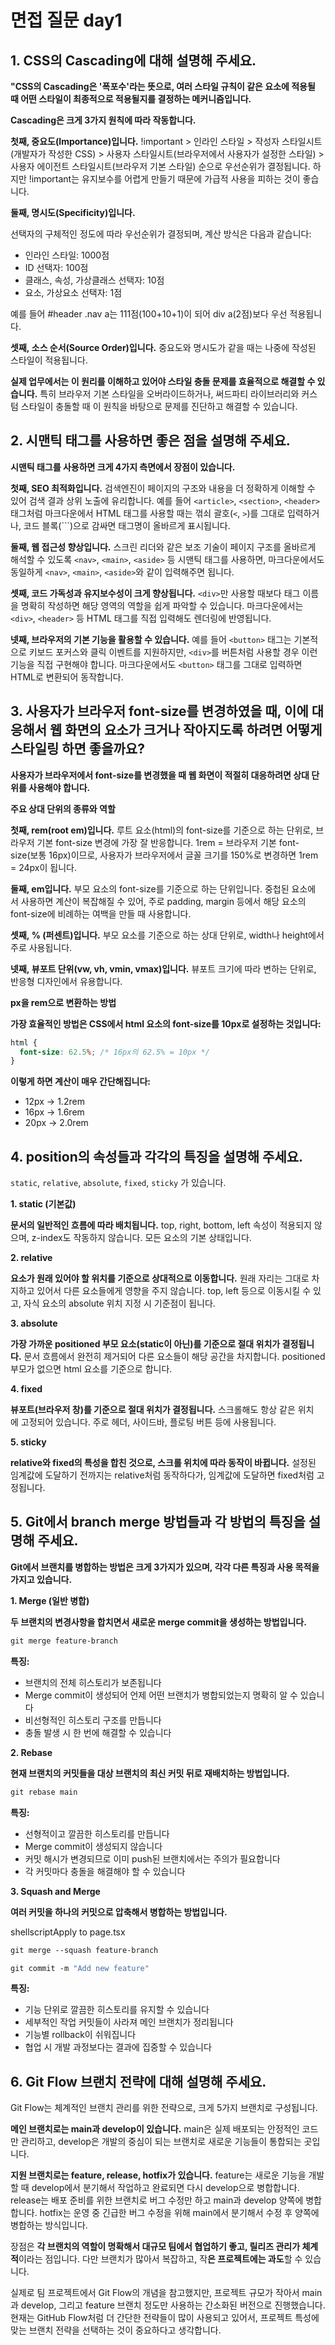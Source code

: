 # 면접 질문 day1

## 1. CSS의 Cascading에 대해 설명해 주세요.
**"CSS의 Cascading은 '폭포수'라는 뜻으로, 여러 스타일 규칙이 같은 요소에 적용될 때 어떤 스타일이 최종적으로 적용될지를 결정하는 메커니즘입니다.**

**Cascading은 크게 3가지 원칙에 따라 작동합니다.**

**첫째, 중요도(Importance)입니다.** !important > 인라인 스타일 > 작성자 스타일시트(개발자가 작성한 CSS) > 사용자 스타일시트(브라우저에서 사용자가 설정한 스타일) > 사용자 에이전트 스타일시트(브라우저 기본 스타일) 순으로 우선순위가 결정됩니다. 하지만 !important는 유지보수를 어렵게 만들기 때문에 가급적 사용을 피하는 것이 좋습니다.

**둘째, 명시도(Specificity)입니다.**

선택자의 구체적인 정도에 따라 우선순위가 결정되며, 계산 방식은 다음과 같습니다:

- 인라인 스타일: 1000점
- ID 선택자: 100점
- 클래스, 속성, 가상클래스 선택자: 10점
- 요소, 가상요소 선택자: 1점

예를 들어 #header .nav a는 111점(100+10+1)이 되어 div a(2점)보다 우선 적용됩니다.

**셋째, 소스 순서(Source Order)입니다.** 중요도와 명시도가 같을 때는 나중에 작성된 스타일이 적용됩니다.

**실제 업무에서는 이 원리를 이해하고 있어야 스타일 충돌 문제를 효율적으로 해결할 수 있습니다.** 특히 브라우저 기본 스타일을 오버라이드하거나, 써드파티 라이브러리와 커스텀 스타일이 충돌할 때 이 원칙을 바탕으로 문제를 진단하고 해결할 수 있습니다.

## 2. 시맨틱 태그를 사용하면 좋은 점을 설명해 주세요.
**시맨틱 태그를 사용하면 크게 4가지 측면에서 장점이 있습니다.**

**첫째, SEO 최적화입니다.** 검색엔진이 페이지의 구조와 내용을 더 정확하게 이해할 수 있어 검색 결과 상위 노출에 유리합니다. 예를 들어 `<article>`, `<section>`, `<header>` 태그처럼 마크다운에서 HTML 태그를 사용할 때는 꺾쇠 괄호(`<`, `>`)를 그대로 입력하거나, 코드 블록(`\``)으로 감싸면 태그명이 올바르게 표시됩니다.

**둘째, 웹 접근성 향상입니다.** 스크린 리더와 같은 보조 기술이 페이지 구조를 올바르게 해석할 수 있도록 `<nav>`, `<main>`, `<aside>` 등 시맨틱 태그를 사용하면, 마크다운에서도 동일하게 `<nav>`, `<main>`, `<aside>`와 같이 입력해주면 됩니다.

**셋째, 코드 가독성과 유지보수성이 크게 향상됩니다.** `<div>`만 사용할 때보다 태그 이름을 명확히 작성하면 해당 영역의 역할을 쉽게 파악할 수 있습니다. 마크다운에서는 `<div>`, `<header>` 등 HTML 태그를 직접 입력해도 렌더링에 반영됩니다.

**넷째, 브라우저의 기본 기능을 활용할 수 있습니다.** 예를 들어 `<button>` 태그는 기본적으로 키보드 포커스와 클릭 이벤트를 지원하지만, `<div>`를 버튼처럼 사용할 경우 이런 기능을 직접 구현해야 합니다. 마크다운에서도 `<button>` 태그를 그대로 입력하면 HTML로 변환되어 동작합니다.

## 3. 사용자가 브라우저 font-size를 변경하였을 때, 이에 대응해서 웹 화면의 요소가 크거나 작아지도록 하려면 어떻게 스타일링 하면 좋을까요?
**사용자가 브라우저에서 font-size를 변경했을 때 웹 화면이 적절히 대응하려면 상대 단위를 사용해야 합니다.**

**주요 상대 단위의 종류와 역할**

**첫째, rem(root em)입니다.** 루트 요소(html)의 font-size를 기준으로 하는 단위로, 브라우저 기본 font-size 변경에 가장 잘 반응합니다. 1rem = 브라우저 기본 font-size(보통 16px)이므로, 사용자가 브라우저에서 글꼴 크기를 150%로 변경하면 1rem = 24px이 됩니다.

**둘째, em입니다.** 부모 요소의 font-size를 기준으로 하는 단위입니다. 중첩된 요소에서 사용하면 계산이 복잡해질 수 있어, 주로 padding, margin 등에서 해당 요소의 font-size에 비례하는 여백을 만들 때 사용합니다.

**셋째, % (퍼센트)입니다.** 부모 요소를 기준으로 하는 상대 단위로, width나 height에서 주로 사용됩니다.

**넷째, 뷰포트 단위(vw, vh, vmin, vmax)입니다.** 뷰포트 크기에 따라 변하는 단위로, 반응형 디자인에서 유용합니다.

**px을 rem으로 변환하는 방법**

**가장 효율적인 방법은 CSS에서 html 요소의 font-size를 10px로 설정하는 것입니다:**

```css
html {
  font-size: 62.5%; /* 16px의 62.5% = 10px */
}
```

**이렇게 하면 계산이 매우 간단해집니다:**

- 12px → 1.2rem
- 16px → 1.6rem
- 20px → 2.0rem

## 4. position의 속성들과 각각의 특징을 설명해 주세요.
`static`, `relative`, `absolute`, `fixed`, `sticky` 가 있습니다.

**1. static (기본값)**

**문서의 일반적인 흐름에 따라 배치됩니다.** top, right, bottom, left 속성이 적용되지 않으며, z-index도 작동하지 않습니다. 모든 요소의 기본 상태입니다.

**2. relative**

**요소가 원래 있어야 할 위치를 기준으로 상대적으로 이동합니다.** 원래 자리는 그대로 차지하고 있어서 다른 요소들에게 영향을 주지 않습니다. top, left 등으로 이동시킬 수 있고, 자식 요소의 absolute 위치 지정 시 기준점이 됩니다.

**3. absolute**

**가장 가까운 positioned 부모 요소(static이 아닌)를 기준으로 절대 위치가 결정됩니다.** 문서 흐름에서 완전히 제거되어 다른 요소들이 해당 공간을 차지합니다. positioned 부모가 없으면 html 요소를 기준으로 합니다.

**4. fixed**

**뷰포트(브라우저 창)를 기준으로 절대 위치가 결정됩니다.** 스크롤해도 항상 같은 위치에 고정되어 있습니다. 주로 헤더, 사이드바, 플로팅 버튼 등에 사용됩니다.

**5. sticky**

**relative와 fixed의 특성을 합친 것으로, 스크롤 위치에 따라 동작이 바뀝니다.** 설정된 임계값에 도달하기 전까지는 relative처럼 동작하다가, 임계값에 도달하면 fixed처럼 고정됩니다.

## 5. Git에서 branch merge 방법들과 각 방법의 특징을 설명해 주세요.
**Git에서 브랜치를 병합하는 방법은 크게 3가지가 있으며, 각각 다른 특징과 사용 목적을 가지고 있습니다.**

**1. Merge (일반 병합)**

**두 브랜치의 변경사항을 합치면서 새로운 merge commit을 생성하는 방법입니다.**

```bash
git merge feature-branch
```

**특징:**

- 브랜치의 전체 히스토리가 보존됩니다
- Merge commit이 생성되어 언제 어떤 브랜치가 병합되었는지 명확히 알 수 있습니다
- 비선형적인 히스토리 구조를 만듭니다
- 충돌 발생 시 한 번에 해결할 수 있습니다

**2. Rebase**

**현재 브랜치의 커밋들을 대상 브랜치의 최신 커밋 뒤로 재배치하는 방법입니다.**

```bash
git rebase main
```

**특징:**

- 선형적이고 깔끔한 히스토리를 만듭니다
- Merge commit이 생성되지 않습니다
- 커밋 해시가 변경되므로 이미 push된 브랜치에서는 주의가 필요합니다
- 각 커밋마다 충돌을 해결해야 할 수 있습니다

**3. Squash and Merge**

**여러 커밋을 하나의 커밋으로 압축해서 병합하는 방법입니다.**

shellscriptApply to page.tsx

```bash
git merge --squash feature-branch

git commit -m "Add new feature"
```

**특징:**

- 기능 단위로 깔끔한 히스토리를 유지할 수 있습니다
- 세부적인 작업 커밋들이 사라져 메인 브랜치가 정리됩니다
- 기능별 rollback이 쉬워집니다
- 협업 시 개발 과정보다는 결과에 집중할 수 있습니다

## 6. Git Flow 브랜치 전략에 대해 설명해 주세요.
Git Flow는 체계적인 브랜치 관리를 위한 전략으로, 크게 5가지 브랜치로 구성됩니다.

**메인 브랜치로는 main과 develop이 있습니다.** main은 실제 배포되는 안정적인 코드만 관리하고, develop은 개발의 중심이 되는 브랜치로 새로운 기능들이 통합되는 곳입니다.

**지원 브랜치로는 feature, release, hotfix가 있습니다.** feature는 새로운 기능을 개발할 때 develop에서 분기해서 작업하고 완료되면 다시 develop으로 병합합니다. release는 배포 준비를 위한 브랜치로 버그 수정만 하고 main과 develop 양쪽에 병합합니다. hotfix는 운영 중 긴급한 버그 수정을 위해 main에서 분기해서 수정 후 양쪽에 병합하는 방식입니다.

장점은 **각 브랜치의 역할이 명확해서 대규모 팀에서 협업하기 좋고, 릴리즈 관리가 체계적**이라는 점입니다. 다만 브랜치가 많아서 복잡하고, 작**은 프로젝트에는 과도**할 수 있습니다.

실제로 팀 프로젝트에서 Git Flow의 개념을 참고했지만, 프로젝트 규모가 작아서 main과 develop, 그리고 feature 브랜치 정도만 사용하는 간소화된 버전으로 진행했습니다. 현재는 GitHub Flow처럼 더 간단한 전략들이 많이 사용되고 있어서, 프로젝트 특성에 맞는 브랜치 전략을 선택하는 것이 중요하다고 생각합니다.